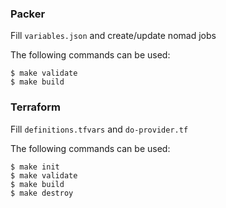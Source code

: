 ### Packer
Fill `variables.json` and create/update nomad jobs

The following commands can be used:

```
$ make validate
$ make build
```

### Terraform
Fill `definitions.tfvars` and `do-provider.tf`

The following commands can be used:

```
$ make init
$ make validate
$ make build
$ make destroy
```
